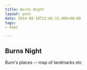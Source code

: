 ```yaml
---
title: Burns Night
layout: post
date: 2014-08-18T12:06:13.000+00:00
tags:
- maps

---
```

## Burns Night

Burn's places -- map of landmarks etc
